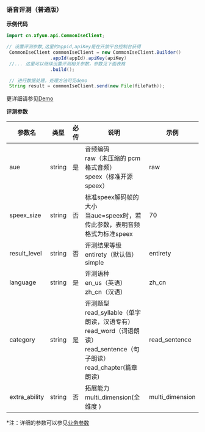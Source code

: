 ### 语音评测（普通版）

**示例代码**

```java
import cn.xfyun.api.CommonIseClient;

// 设置评测参数,这里的appid,apiKey是在开放平台控制台获得
 CommonIseClient commonIseClient = new CommonIseClient.Builder()
                .appId(appId).apiKey(apiKey)
 //... 这里可以继续设置评测相关参数，参数见下面表格
                .build();

 // 进行数据处理，处理方法可见demo
 String result = commonIseClient.send(new File(filePath));

```

更详细请参见[Demo](https://github.com/iFLYTEK-OP/websdk-java-demo/blob/main/src/main/java/cn/xfyun/demo/CommonIseApp.java)

**评测参数**

  | 参数名   | 类型   | 必传 | 说明                                                         | 示例    |
  | -------- | ------ | ---- | ------------------------------------------------------------ | ------- |
  | aue | string | 是 | 音频编码 <br>raw（未压缩的 pcm 格式音频）<br>speex（标准开源speex） | raw |
  | speex_size | string | 否 | 标准speex解码帧的大小 <br>当aue=speex时，若传此参数，表明音频格式为标准speex | 70 |
  |result_level|string| 否 |评测结果等级<br>entirety（默认值）<br>simple | entirety
  | language | string | 是 | 评测语种<br>en_us（英语）<br>zh_cn（汉语）| zh_cn |
  | category | string | 是 | 评测题型<br>read_syllable（单字朗读，汉语专有）<br>read_word（词语朗读）<br>read_sentence（句子朗读）<br>read_chapter(篇章朗读) | read_sentence |
  | extra_ability | string | 否 | 拓展能力<br>multi_dimension(全维度 ) | multi_dimension |
  
 *注：详细的参数可以参见[业务参数](https://www.xfyun.cn/doc/voiceservice/ise/API.html)